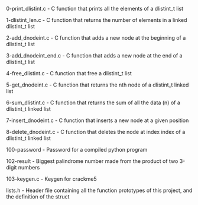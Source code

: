 0-print_dlistint.c - C function that prints all the elements of a dlistint_t list

1-dlistint_len.c - C function that returns the number of elements in a linked dlistint_t list

2-add_dnodeint.c - C function that adds a new node at the beginning of a dlistint_t list

3-add_dnodeint_end.c - C function that adds a new node at the end of a dlistint_t list

4-free_dlistint.c - C function that free a dlistint_t list

5-get_dnodeint.c - C function that returns the nth node of a dlistint_t linked list

6-sum_dlistint.c - C function that returns the sum of all the data (n) of a dlistint_t linked list

7-insert_dnodeint.c - C function that inserts a new node at a given position

8-delete_dnodeint.c - C function that deletes the node at index index of a dlistint_t linked list

100-password - Password for a compiled python program

102-result - Biggest palindrome number made from the product of two 3-digit numbers

103-keygen.c - Keygen for crackme5

lists.h - Header file containing all the function prototypes of this project, and the definition of the struct
